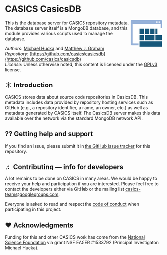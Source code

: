 CASICS CasicsDB
================

<img width="100px" align="right" src=".graphics/casics-logo-small.svg">

This is the database server for CASICS repository metadata.  The database server itself is a MongoDB database, and this module provides various scripts used to manage the database.

*Authors*:      [Michael Hucka](http://github.com/mhucka) and [Matthew J. Graham](https://github.com/doccosmos)<br>
*Repository*:   [https://github.com/casics/casicsdb](https://github.com/casics/casicsdb)<br>
*License*:      Unless otherwise noted, this content is licensed under the [GPLv3](https://www.gnu.org/licenses/gpl-3.0.en.html) license.

☀ Introduction
-----------------------------

CASICS stores data about source code repositories in CasicsDB.  This metadata includes data provided by repository hosting services such as GitHub (e.g., a repository identifier, a name, an owner, etc.) as well as metadata generated by CASICS itself.  The CasicsDB server makes this data available over the network via the standard MongoDB network API.

⁇ Getting help and support
--------------------------

If you find an issue, please submit it in [the GitHub issue tracker](https://github.com/casics/casicsdb/issues) for this repository.

♬ Contributing &mdash; info for developers
------------------------------------------

A lot remains to be done on CASICS in many areas.  We would be happy to receive your help and participation if you are interested.  Please feel free to contact the developers either via GitHub or the mailing list [casics-team@googlegroups.com](casics-team@googlegroups.com).

Everyone is asked to read and respect the [code of conduct](CONDUCT.md) when participating in this project.

❤️ Acknowledgments
------------------

Funding for this and other CASICS work has come from the [National Science Foundation](https://nsf.gov) via grant NSF EAGER #1533792 (Principal Investigator: Michael Hucka).
